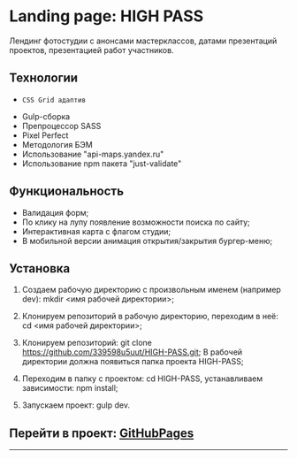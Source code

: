 # Landing page: **HIGH PASS**

Лендинг фотостудии с анонсами мастерклассов, датами презентаций проектов, 
презентацией работ участников.


## Технологии

*	  CSS Grid адаптив
* 	Gulp-сборка
* 	Препроцессор SASS
* 	Pixel Perfect
* 	Методология БЭМ
* 	Использование "api-maps.yandex.ru"
* 	Использование npm пакета "just-validate"


## Функциональность

*	Валидация форм;
* По клику на лупу появление возможности поиска по сайту;
*	Интерактивная карта с флагом студии;
* В мобильной версии анимация открытия/закрытия бургер-меню;


## Установка

1.	Создаем рабочую директорию с произвольным именем (например dev):
    mkdir <имя рабочей директории>;

2.	Клонируем репозиторий в рабочую директорию, переходим в неё: 
    cd <имя рабочей директории>;

3.	Клонируем репозиторий: git clone https://github.com/339598u5uut/HIGH-PASS.git;
    В рабочей директории должна появиться папка проекта HIGH-PASS;

4.	Переходим в папку с проектом:
    cd HIGH-PASS, устанавливаем зависимости: npm install;

5.	Запускаем проект: gulp dev.


## Перейти в проект: [GitHubPages](https://339598u5uut.github.io/HIGH-PASS/)


*** 


